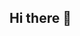 ## Hi there 👋

<!--
I'm the lead Data Scientist at [Atmo Technology](atmotech.co.uk)

Here are some ideas to get you started:

- 🔭 I’m currently working on ...
  - AI dust supression systems using reinforcement learning to optimise dust supression activation using real time IoT air quality data.
  - Renewable energy network simulations with the aim of optimising decarbonisation strategies by simulating production and demand.
  - Simulations of distributed ledger based microgrid energy sharing platforms.
- 🌱 I’m currently learning ...
  - Qiskit for quantum computing. Working on measurements of correlation values in entangles states with the aim of invalidating the CHSH inequality.
- 👯 I’m looking to collaborate on ...
  - Projects centred around the Sustainable development goals, particualarly access to free education and technology to aid decarbonisation.

-->
